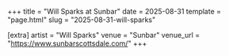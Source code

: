 +++
title = "Will Sparks at Sunbar"
date = 2025-08-31
template = "page.html"
slug = "2025-08-31-will-sparks"

[extra]
artist = "Will Sparks"
venue = "Sunbar"
venue_url = "https://www.sunbarscottsdale.com/"
+++
